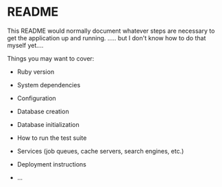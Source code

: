 # README

This README would normally document whatever steps are necessary to get the
application up and running.  ..... but I don't know how to do that myself yet....

Things you may want to cover:

* Ruby version

* System dependencies

* Configuration

* Database creation

* Database initialization

* How to run the test suite

* Services (job queues, cache servers, search engines, etc.)

* Deployment instructions

* ...
